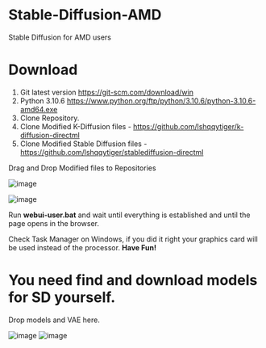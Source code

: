 # Stable-Diffusion-AMD
Stable Diffusion for AMD users

# Download
1. Git latest version https://git-scm.com/download/win
2. Python 3.10.6 https://www.python.org/ftp/python/3.10.6/python-3.10.6-amd64.exe
3. Clone Repository.
4. Clone Modified K-Diffusion files - https://github.com/lshqqytiger/k-diffusion-directml
5. Clone Modified Stable Diffusion files - https://github.com/lshqqytiger/stablediffusion-directml

Drag and Drop Modified files to Repositories

![image](https://user-images.githubusercontent.com/36568154/222983018-f5f894f8-ea2d-478a-9262-abaf773dae7f.png)

![image](https://user-images.githubusercontent.com/36568154/222983031-04583f42-0dec-4bd7-9a14-f06b868d3ed0.png)

Run **webui-user.bat** and wait until everything is established and until the page opens in the browser.

Check Task Manager on Windows, if you did it right your graphics card will be used instead of the processor.
**Have Fun!**

# You need find and download models for SD yourself.
Drop models and VAE here.

![image](https://user-images.githubusercontent.com/36568154/222983954-d8551185-f7c8-4d61-b901-c6255214ccec.png)
![image](https://user-images.githubusercontent.com/36568154/222983977-e17cc0d9-fa25-435a-8594-807342294083.png)

